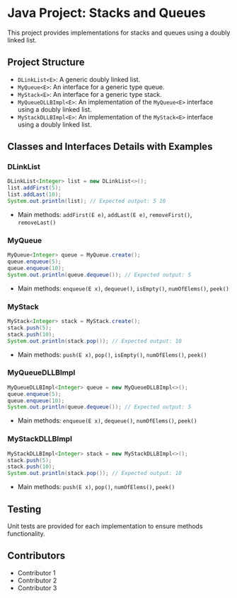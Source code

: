 
# Java Project: Stacks and Queues

This project provides implementations for stacks and queues using a doubly linked list.

## Project Structure

- `DLinkList<E>`: A generic doubly linked list.
- `MyQueue<E>`: An interface for a generic type queue.
- `MyStack<E>`: An interface for a generic type stack.
- `MyQueueDLLBImpl<E>`: An implementation of the `MyQueue<E>` interface using a doubly linked list.
- `MyStackDLLBImpl<E>`: An implementation of the `MyStack<E>` interface using a doubly linked list.

## Classes and Interfaces Details with Examples

### DLinkList<E>
```java
DLinkList<Integer> list = new DLinkList<>();
list.addFirst(5);
list.addLast(10);
System.out.println(list); // Expected output: 5 10
```
- Main methods: `addFirst(E e)`, `addLast(E e)`, `removeFirst()`, `removeLast()`

### MyQueue<E>
```java
MyQueue<Integer> queue = MyQueue.create();
queue.enqueue(5);
queue.enqueue(10);
System.out.println(queue.dequeue()); // Expected output: 5
```
- Main methods: `enqueue(E x)`, `dequeue()`, `isEmpty()`, `numOfElems()`, `peek()`

### MyStack<E>
```java
MyStack<Integer> stack = MyStack.create();
stack.push(5);
stack.push(10);
System.out.println(stack.pop()); // Expected output: 10
```
- Main methods: `push(E x)`, `pop()`, `isEmpty()`, `numOfElems()`, `peek()`

### MyQueueDLLBImpl<E>
```java
MyQueueDLLBImpl<Integer> queue = new MyQueueDLLBImpl<>();
queue.enqueue(5);
queue.enqueue(10);
System.out.println(queue.dequeue()); // Expected output: 5
```
- Main methods: `enqueue(E x)`, `dequeue()`, `numOfElems()`, `peek()`

### MyStackDLLBImpl<E>
```java
MyStackDLLBImpl<Integer> stack = new MyStackDLLBImpl<>();
stack.push(5);
stack.push(10);
System.out.println(stack.pop()); // Expected output: 10
```
- Main methods: `push(E x)`, `pop()`, `numOfElems()`, `peek()`

## Testing

Unit tests are provided for each implementation to ensure methods functionality.

## Contributors
- Contributor 1
- Contributor 2
- Contributor 3
